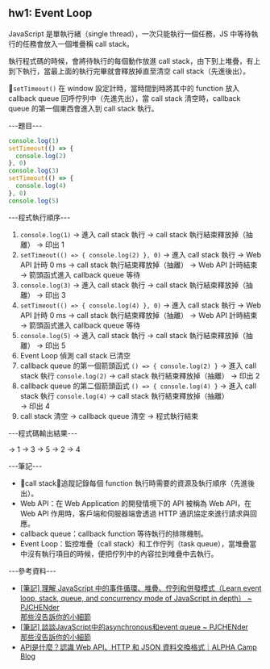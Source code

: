 ## hw1: Event Loop
JavaScript 是單執行緒（single thread），一次只能執行一個任務，JS 中等待執行的任務會放入一個堆疊稱 call stack。

執行程式碼的時候，會將待執行的每個動作放進 call stack，由下到上堆疊，有上到下執行，當最上面的執行完畢就會釋放掉直至清空 call stack（先進後出）。

`setTimeout()` 在 window 設定計時，當時間到時將其中的 function 放入 callback queue 回呼佇列中（先進先出），當 call stack 清空時，callback queue 的第一個東西會進入到 call stack 執行。

---題目---

```javaScript
console.log(1)
setTimeout(() => {
  console.log(2)
}, 0)
console.log(3)
setTimeout(() => {
  console.log(4)
}, 0)
console.log(5)
```

---程式執行順序---

1. `console.log(1)` 
  -> 進入 call stack 執行 
  -> call stack 執行結束釋放掉（抽離） 
  -> 印出 1
2. `setTimeout(() => { console.log(2) }, 0)` 
  -> 進入 call stack 執行 
  -> Web API 計時 0 ms 
  -> call stack 執行結束釋放掉（抽離）
  -> Ｗeb API 計時結束
  -> 箭頭函式進入 callback queue 等待
3. `console.log(3)` 
  -> 進入 call stack 執行 
  -> call stack 執行結束釋放掉（抽離） 
  -> 印出 3
4. `setTimeout(() => { console.log(4) }, 0)` 
  -> 進入 call stack 執行 
  -> Web API 計時 0 ms 
  -> call stack 執行結束釋放掉（抽離）
  -> Ｗeb API 計時結束
  -> 箭頭函式進入 callback queue 等待
5. `console.log(5)` 
  -> 進入 call stack 執行 
  -> call stack 執行結束釋放掉（抽離） 
  -> 印出 5
6. Event Loop 偵測 call stack 已清空
7. callback queue 的第一個箭頭函式 `() => { console.log(2) }`
  -> 進入 call stack 執行 `console.log(2)`
  -> call stack 執行結束釋放掉（抽離） 
  -> 印出 2
8. callback queue 的第二個箭頭函式 `() => { console.log(4) }`
  -> 進入 call stack 執行 `console.log(4)`
  -> call stack 執行結束釋放掉（抽離）   
  -> 印出 4
9. call stack 清空
  -> callback queue 清空
  -> 程式執行結束

---程式碼輸出結果---

-> 1
-> 3
-> 5
-> 2
-> 4

---筆記---

- call stack：追蹤記錄每個 function 執行時需要的資源及執行順序（先進後出）。
- Web API：在 Web Application 的開發情境下的 API 被稱為 Web API，在 Web API 作用時，客戶端和伺服器端會透過 HTTP 通訊協定來進行請求與回應。
- callback queue：callback function 等待執行的排隊機制。
- Event Loop：監控堆疊（call stack）和工作佇列（task queue），當堆疊當中沒有執行項目的時候，便把佇列中的內容拉到堆疊中去執行。

---參考資料---

- [[筆記] 理解 JavaScript 中的事件循環、堆疊、佇列和併發模式（Learn event loop, stack, queue, and concurrency mode of JavaScript in depth） ~ PJCHENder<br>那些沒告訴你的小細節](https://pjchender.blogspot.com/2017/08/javascript-learn-event-loop-stack-queue.html)
- [[筆記] 談談JavaScript中的asynchronous和event queue ~ PJCHENder<br>那些沒告訴你的小細節](https://pjchender.blogspot.com/2016/01/javascriptasynchronousevent-queue.html)
- [API是什麼？認識 Web API、HTTP 和 JSON 資料交換格式｜ALPHA Camp Blog](https://tw.alphacamp.co/blog/api-introduction-understand-web-api-http-json)